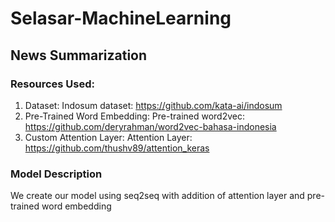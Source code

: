 # Selasar-MachineLearning

## News Summarization
### Resources Used:
1. Dataset:
Indosum dataset: https://github.com/kata-ai/indosum
2. Pre-Trained Word Embedding:
Pre-trained word2vec: https://github.com/deryrahman/word2vec-bahasa-indonesia
3. Custom Attention Layer:
Attention Layer: https://github.com/thushv89/attention_keras

### Model Description
We create our model using seq2seq with addition of attention layer and pre-trained word embedding
